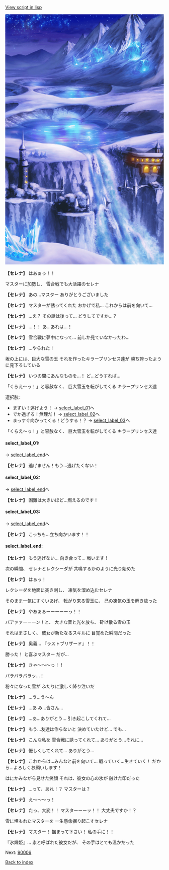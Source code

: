 [View script in lisp](../scripts/10171303.txt)

![highland_snow.png](../images/backgrounds/highland_snow.png)

**【セレナ】**
はあぁっ！！

マスターに加勢し、
雪合戦でも大活躍のセレナ

**【セレナ】**
あの…マスター
ありがとうございました

**【セレナ】**
マスターが誘ってくれた
おかげで私…
これからは前を向いて…

**【セレナ】**
…え？
その話は後って…
どうしてですか…？

**【セレナ】**
…！！
あ…あれは…！

**【セレナ】**
雪合戦に夢中になって…
前しか見ていなかったわ…

**【セレナ】**
…やられた！

坂の上には、巨大な雪の玉
それを作ったキラープリンセス達が
勝ち誇ったように見下ろしている

**【セレナ】**
いつの間にあんなものを…！
ど…どうすれば…

「くらえ〜っ！」と容赦なく、
巨大雪玉を転がしてくる
キラープリンセス達

選択肢:
- まずい！逃げよう！ → [select_label_01](#select_label_01)へ
- でか過ぎる！無理だ！ → [select_label_02](#select_label_02)へ
- まっすぐ向かってくる！どうする！？ → [select_label_03](#select_label_03)へ

「くらえ〜っ！」と容赦なく、
巨大雪玉を転がしてくる
キラープリンセス達

#### select_label_01:
 → [select_label_end](#select_label_end)へ

**【セレナ】**
逃げません！もう…逃げたくない！

#### select_label_02:
 → [select_label_end](#select_label_end)へ

**【セレナ】**
困難は大きいほど…燃えるのです！

#### select_label_03:
 → [select_label_end](#select_label_end)へ

**【セレナ】**
こっちも…立ち向かいます！！

#### select_label_end:

**【セレナ】**
もう逃げない…
向き合って…
戦います！

次の瞬間、
セレナとレクシーダが
共鳴するかのように光り始めた

**【セレナ】**
はぁっ！

レクシーダを地面に突き刺し、
凍気を溜め込むセレナ

そのまま一気にすくいあげ、
転がり来る雪玉に、
己の凍気の玉を解き放った

**【セレナ】**
やあぁぁーーーーーっ！！

バアァァーーーン！と、
大きな音と光を放ち、
砕け散る雪の玉

それはまさしく、
彼女が新たなるスキルに
目覚めた瞬間だった

**【セレナ】**
奥義…
『ラストブリザード』！！

勝った！
と喜ぶマスター
だが…

**【セレナ】**
きゃ〜〜〜っ！！

バラバラバラッ…！

粉々になった雪が
ふたりに激しく降り注いだ

**【セレナ】**
…う…う〜ん

**【セレナ】**
…あ
み…皆さん…

**【セレナ】**
…あ…ありがとう…
引き起こしてくれて…

**【セレナ】**
もう…友達は作らないと
決めていたけど…
でも…

**【セレナ】**
こんな私を
雪合戦に誘ってくれて…
ありがとう…それに…

**【セレナ】**
優しくしてくれて…
ありがとう…

**【セレナ】**
これからは…みんなと前を向いて…
戦っていく…生きていく！
だから…よろしくお願いします！

はにかみながら見せた笑顔
それは、彼女の心の氷が
融けた印だった

**【セレナ】**
…って、あれ！？
マスターは？

**【セレナ】**
え〜〜〜っ！

**【セレナ】**
たっ、大変！！
マスターーーッ！！
大丈夫ですか！？

雪に埋もれたマスターを
一生懸命掘り起こすセレナ

**【セレナ】**
マスター！
掴まって下さい！
私の手に！！

『氷輝姫』…
氷と呼ばれた彼女だが、
その手はとても温かだった


Next: [90006](90006.md)

[Back to index](index.md)
